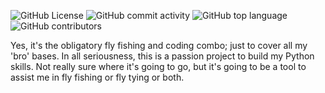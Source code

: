 ![GitHub License](https://img.shields.io/github/license/SterlingIvey/py_flies)
![GitHub commit activity](https://img.shields.io/github/commit-activity/t/SterlingIvey/py_flies) ![GitHub top language](https://img.shields.io/github/languages/top/SterlingIvey/py_flies?logo=Python) ![GitHub contributors](https://img.shields.io/github/contributors/SterlingIvey/py_flies)

Yes, it's the obligatory fly fishing and coding combo; just to cover all my 'bro' bases. 
In all seriousness, this is a passion project to build my Python skills. Not really sure where it's going to go, but it's going to be a tool to assist me in fly fishing or fly tying or both.
